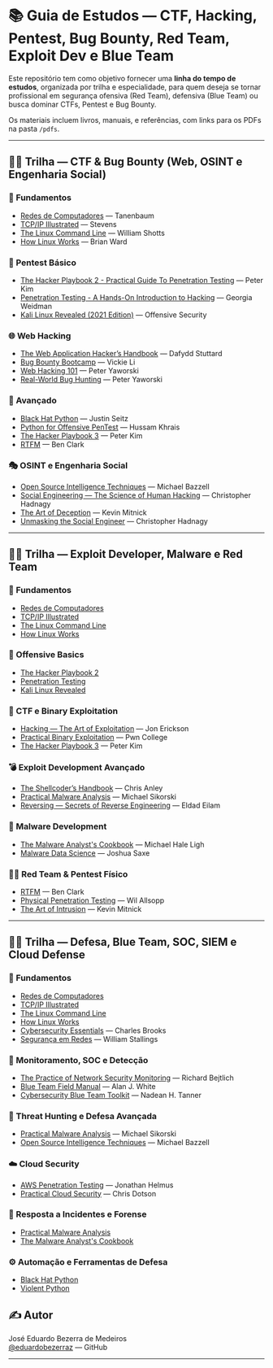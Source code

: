 # 📚 Guia de Estudos — CTF, Hacking, Pentest, Bug Bounty, Red Team, Exploit Dev e Blue Team

Este repositório tem como objetivo fornecer uma **linha do tempo de estudos**, organizada por trilha e especialidade, para quem deseja se tornar profissional em segurança ofensiva (Red Team), defensiva (Blue Team) ou busca dominar CTFs, Pentest e Bug Bounty.

Os materiais incluem livros, manuais, e referências, com links para os PDFs na pasta `/pdfs`.

---

## 🏴‍☠️ Trilha — CTF & Bug Bounty (Web, OSINT e Engenharia Social)

### 🔰 Fundamentos
- [Redes de Computadores](https://archive.org/details/tanenbaum-rede-de-computadores-6a/page/n3/mode/2up?view=theater) — Tanenbaum
- [TCP/IP Illustrated](https://www.r-5.org/files/books/computers/internals/net/Richard_Stevens-TCP-IP_Illustrated-EN.pdf) — Stevens
- [The Linux Command Line](https://www.kea.nu/files/textbooks/humblesec/thelinuxcommandline.pdf) — William Shotts
- [How Linux Works](https://stcformation.com/wp-content/uploads/2023/10/How-Linux-Works-What-Every-Superuser-Should-Know.pdf) — Brian Ward

### 🚀 Pentest Básico
- [The Hacker Playbook 2 - Practical Guide To Penetration Testing](https://someplace-else.neocities.org/books/The%20Hacker%20Playbook%202%20-%20Practical%20Guide%20To%20Penetration%20Testing.pdf) — Peter Kim
- [Penetration Testing - A Hands-On Introduction to Hacking](https://www.tsoungui.fr/ebooks/Penetration%20Testing%20-%20A%20hands-on%20introduction%20to%20Hacking.pdf) — Georgia Weidman  
- [Kali Linux Revealed (2021 Edition)](https://upload.wikimedia.org/wikipedia/commons/5/5d/Kali-Linux-Revealed-2021-edition.pdf) — Offensive Security


### 🌐 Web Hacking
- [The Web Application Hacker’s Handbook](./pdfs/The_Web_Application_Hackers_Handbook_-_Dafydd_Stuttard.pdf) — Dafydd Stuttard  
- [Bug Bounty Bootcamp](./pdfs/Bug_Bounty_Bootcamp_-_Vickie_Li.pdf) — Vickie Li  
- [Web Hacking 101](./pdfs/Web_Hacking_101_-_Peter_Yaworski.pdf) — Peter Yaworski  
- [Real-World Bug Hunting](./pdfs/Real_World_Bug_Hunting_-_Peter_Yaworski.pdf) — Peter Yaworski  

### 🧠 Avançado
- [Black Hat Python](./pdfs/Black_Hat_Python_-_Justin_Seitz.pdf) — Justin Seitz  
- [Python for Offensive PenTest](./pdfs/Python_for_Offensive_PenTest_-_Hussam_Khrais.pdf) — Hussam Khrais  
- [The Hacker Playbook 3](./pdfs/The_Hacker_Playbook_3_-_Peter_Kim.pdf) — Peter Kim  
- [RTFM](./pdfs/RTFM_-_Red_Team_Field_Manual.pdf) — Ben Clark

### 🎭 OSINT e Engenharia Social
- [Open Source Intelligence Techniques](./pdfs/Open_Source_Intelligence_Techniques_-_Michael_Bazzell.pdf) — Michael Bazzell  
- [Social Engineering — The Science of Human Hacking](./pdfs/Social_Engineering_-_The_Science_of_Human_Hacking_-_Christopher_Hadnagy.pdf) — Christopher Hadnagy  
- [The Art of Deception](./pdfs/The_Art_of_Deception_-_Kevin_Mitnick.pdf) — Kevin Mitnick  
- [Unmasking the Social Engineer](./pdfs/Unmasking_the_Social_Engineer_-_Christopher_Hadnagy.pdf) — Christopher Hadnagy   

---

## 🏴‍☠️ Trilha — Exploit Developer, Malware e Red Team

### 🔰 Fundamentos
- [Redes de Computadores](./pdfs/Redes_de_Computadores_-_Andrew_Tanenbaum.pdf)  
- [TCP/IP Illustrated](./pdfs/TCP-IP_Illustrated_Volume_1_-_Richard_Stevens.pdf)  
- [The Linux Command Line](./pdfs/The_Linux_Command_Line_-_William_Shotts.pdf)  
- [How Linux Works](./pdfs/How_Linux_Works_-_Brian_Ward.pdf)  

### 🚀 Offensive Basics
- [The Hacker Playbook 2](./pdfs/The_Hacker_Playbook_2_-_Peter_Kim.pdf)  
- [Penetration Testing](./pdfs/Penetration_Testing_-_Georgia_Weidman.pdf)  
- [Kali Linux Revealed](./pdfs/Kali_Linux_Revealed_-_Raphael_Hertzog.pdf)  

### 🏴 CTF e Binary Exploitation
- [Hacking — The Art of Exploitation](./pdfs/Hacking_The_Art_of_Exploitation_-_Jon_Erickson.pdf) — Jon Erickson  
- [Practical Binary Exploitation](./pdfs/Practical_Binary_Exploitation_-_Pwn_College.pdf) — Pwn College  
- [The Hacker Playbook 3](./pdfs/The_Hacker_Playbook_3_-_Peter_Kim.pdf) — Peter Kim  

### 💣 Exploit Development Avançado
- [The Shellcoder’s Handbook](./pdfs/The_Shellcoders_Handbook_-_Chris_Anley.pdf) — Chris Anley  
- [Practical Malware Analysis](./pdfs/Practical_Malware_Analysis_-_Michael_Sikorski.pdf) — Michael Sikorski  
- [Reversing — Secrets of Reverse Engineering](./pdfs/Reversing_Secrets_of_Reverse_Engineering_-_Eldad_Eilam.pdf) — Eldad Eilam  

### 🐍 Malware Development
- [The Malware Analyst's Cookbook](./pdfs/The_Malware_Analysts_Cookbook_-_Michael_Hale_Ligh.pdf) — Michael Hale Ligh  
- [Malware Data Science](./pdfs/Malware_Data_Science_-_Joshua_Saxe.pdf) — Joshua Saxe  

### 🏴‍☠️ Red Team & Pentest Físico
- [RTFM](./pdfs/RTFM_-_Red_Team_Field_Manual.pdf) — Ben Clark  
- [Physical Penetration Testing](./pdfs/Physical_Penetration_Testing_-_Wil_Allsopp.pdf) — Wil Allsopp  
- [The Art of Intrusion](./pdfs/The_Art_of_Intrusion_-_Kevin_Mitnick.pdf) — Kevin Mitnick  

---

## 🏴‍☠️ Trilha — Defesa, Blue Team, SOC, SIEM e Cloud Defense

### 🔰 Fundamentos
- [Redes de Computadores](./pdfs/Redes_de_Computadores_-_Andrew_Tanenbaum.pdf)  
- [TCP/IP Illustrated](./pdfs/TCP-IP_Illustrated_Volume_1_-_Richard_Stevens.pdf)  
- [The Linux Command Line](./pdfs/The_Linux_Command_Line_-_William_Shotts.pdf)  
- [How Linux Works](./pdfs/How_Linux_Works_-_Brian_Ward.pdf)  
- [Cybersecurity Essentials](./pdfs/Cybersecurity_Essentials_-_Charles_Brooks.pdf) — Charles Brooks  
- [Segurança em Redes](./pdfs/Seguranca_em_Redes_-_William_Stallings.pdf) — William Stallings  

### 🔎 Monitoramento, SOC e Detecção
- [The Practice of Network Security Monitoring](./pdfs/The_Practice_of_Network_Security_Monitoring_-_Richard_Bejtlich.pdf) — Richard Bejtlich  
- [Blue Team Field Manual](./pdfs/Blue_Team_Field_Manual.pdf) — Alan J. White  
- [Cybersecurity Blue Team Toolkit](./pdfs/Cybersecurity_Blue_Team_Toolkit_-_Nadean_H_Tanner.pdf) — Nadean H. Tanner  

### 🧠 Threat Hunting e Defesa Avançada
- [Practical Malware Analysis](./pdfs/Practical_Malware_Analysis_-_Michael_Sikorski.pdf) — Michael Sikorski  
- [Open Source Intelligence Techniques](./pdfs/Open_Source_Intelligence_Techniques_-_Michael_Bazzell.pdf) — Michael Bazzell  

### ☁️ Cloud Security
- [AWS Penetration Testing](./pdfs/AWS_Penetration_Testing_-_Jonathan_Helmus.pdf) — Jonathan Helmus  
- [Practical Cloud Security](./pdfs/Practical_Cloud_Security_-_Chris_Dotson.pdf) — Chris Dotson  

### 🚨 Resposta a Incidentes e Forense
- [Practical Malware Analysis](./pdfs/Practical_Malware_Analysis_-_Michael_Sikorski.pdf)  
- [The Malware Analyst's Cookbook](./pdfs/The_Malware_Analysts_Cookbook_-_Michael_Hale_Ligh.pdf)  

### ⚙️ Automação e Ferramentas de Defesa
- [Black Hat Python](./pdfs/Black_Hat_Python_-_Justin_Seitz.pdf)  
- [Violent Python](./pdfs/Violent_Python_-_TJ_OConner.pdf)  


## ✍️ Autor

José Eduardo Bezerra de Medeiros  
[@eduardobezerraz](https://github.com/eduardobezerraz) — GitHub    

---


